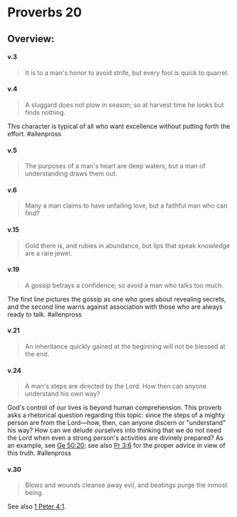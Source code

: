 # Proverbs 20

## Overview:


#### v.3
>It is to a man's honor to avoid strife, but every fool is quick to quarrel.

#### v.4
>A sluggard does not plow in season; so at harvest time he looks but finds nothing.

This character is typical of all who want excellence without putting forth the effort.
#allenpross 

#### v.5
>The purposes of a man's heart are deep waters, but a man of understanding draws them out.

#### v.6
>Many a man claims to have unfailing love, but a faithful man who can find?

#### v.15
>Gold there is, and rubies in abundance, but lips that speak knowledge are a rare jewel.

#### v.19
>A gossip betrays a confidence; so avoid a man who talks too much.

The first line pictures the gossip as one who goes about revealing secrets, and the second line warns against association with those who are always ready to talk.
#allenpross 

#### v.21
>An inheritance quickly gained at the beginning will not be blessed at the end.

#### v.24
>A man's steps are directed by the Lord. How then can anyone understand his own way?

God's control of our lives is beyond human comprehension. This proverb asks a rhetorical question regarding this topic: since the steps of a mighty person are from the Lord—how, then, can anyone discern or "understand" his way? How can we delude ourselves into thinking that we do not need the Lord when even a strong person's activities are divinely prepared? As an example, see [Ge 50:20](Genesis50#v.20); see also [Pr 3:6](Proverbs3#v.5-6) for the proper advice in view of this truth.
#allenpross 

#### v.30
>Blows and wounds cleanse away evil, and beatings purge the inmost being.

See also [1 Peter 4:1](1Peter4#v.1).


